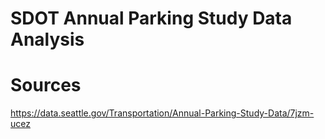 # SDOT Annual Parking Study Data Analysis

# Sources

https://data.seattle.gov/Transportation/Annual-Parking-Study-Data/7jzm-ucez
